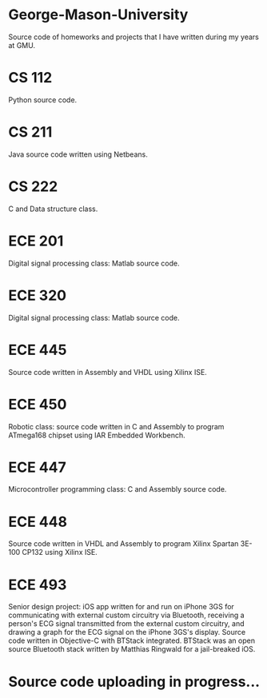 # George-Mason-University
Source code of homeworks and projects that I have written during my years at GMU.

# CS 112
Python source code.

# CS 211
Java source code written using Netbeans.

# CS 222
C and Data structure class.

# ECE 201
Digital signal processing class: Matlab source code.

# ECE 320
Digital signal processing class: Matlab source code.

# ECE 445
Source code written in Assembly and VHDL using Xilinx ISE.

# ECE 450
Robotic class: source code written in C and Assembly to program ATmega168 chipset using IAR Embedded Workbench.

# ECE 447
Microcontroller programming class: C and Assembly source code.

# ECE 448
Source code written in VHDL and Assembly to program Xilinx Spartan 3E-100 CP132 using Xilinx ISE.

# ECE 493
Senior design project: iOS app written for and run on iPhone 3GS for communicating with external custom circuitry via Bluetooth, receiving a person's ECG signal transmitted from the external custom circuitry, and drawing a graph for the ECG signal on the iPhone 3GS's display. 
Source code written in Objective-C with BTStack integrated. BTStack was an open source Bluetooth stack written by Matthias Ringwald for a jail-breaked iOS.


# Source code uploading in progress...
